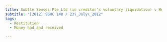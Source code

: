 ```yaml
---
title: Subtle Senses Pte Ltd (in creditor’s voluntary liquidation) v Healthtrends Medical Investments 
subtitle: "[2012] SGHC 148 / 23\_July\_2012"
tags:
  - Restitution
  - Money had and received

---
```


